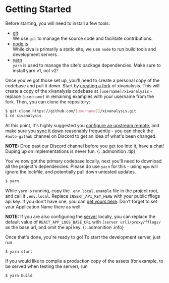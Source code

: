 # Getting Started

Before starting, you will need to install a few tools:

- [git](https://git-scm.com/)<br>
  We use `git` to manage the source code and facilitate contributions.
- [node.js](https://nodejs.org/en/)<br>
  While xiva is primarily a static site, we use `node` to run build tools and development servers.
- [yarn](https://classic.yarnpkg.com/en/)<br>
  `yarn` is used to manage the site's package dependencies. Make sure to install yarn v1, not v2!

Once you've got those set up, you'll need to create a personal copy of the codebase and pull it down. Start by [creating a fork](https://help.github.com/en/github/getting-started-with-github/fork-a-repo) of xivanalysis. This will create a copy of the xivanalysis codebase at `[username]/xivanalysis` - replace `[username]` in remaining examples with your username from the fork. Then, you can clone the repository:

```bash
$ git clone https://github.com/[username]]/xivanalysis.git
$ cd xivanalysis
```

At this point, it's highly suggested you [configure an upstream remote](https://help.github.com/en/github/collaborating-with-issues-and-pull-requests/configuring-a-remote-for-a-fork), and make sure you [sync it down](https://help.github.com/en/github/collaborating-with-issues-and-pull-requests/syncing-a-fork) reasonably frequently - you can check the `#auto-github` channel on Discord to get an idea of what's been changed.

**NOTE:** Drop past our Discord channel before you get too into it, have a chat! Duping up on implementations is never fun.
{: .admonition .tip}

You've now got the primary codebase locally, next you'll need to download all the project's dependencies. Please do use `yarn` for this - using `npm` will ignore the lockfile, and potentially pull down untested updates.

```bash
$ yarn
```

While `yarn` is running, copy the `.env.local.example` file in the project root, and call it `.env.local`. Replace `INSERT_API_KEY_HERE` with your public fflogs api key. If you don't have one, you can [get yours here](https://www.fflogs.com/profile). Don't forget to set your Application Name there as well.

**NOTE:** If you are also configuring the [server](https://github.com/xivanalysis/server) locally, you can replace the default value of `REACT_APP_LOGS_BASE_URL` with `[server url]/proxy/fflogs/` as the base url, and omit the api key.
{: .admonition .info}

Once that's done, you're ready to go! To start the development server, just run

```bash
$ yarn start
```

If you would like to compile a production copy of the assets (for example, to be served when testing the server), run

```bash
$ yarn build
```
